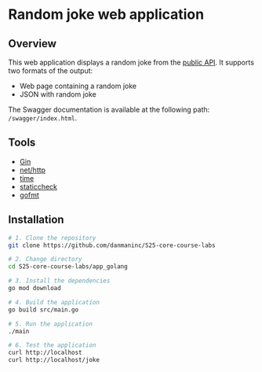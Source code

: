 # Random joke web application

## Overview

This web application displays a random joke from the [public API](https://jokeapi.dev/). It supports two formats of the output:

- Web page containing a random joke
- JSON with random joke

The Swagger documentation is available at the following path: `/swagger/index.html`.

## Tools

- [Gin](https://github.com/gin-gonic/gin)
- [net/http](https://pkg.go.dev/net/http)
- [time](https://pkg.go.dev/time)
- [staticcheck](https://staticcheck.dev/)
- [gofmt](https://pkg.go.dev/cmd/gofmt)

## Installation

```bash
# 1. Clone the repository
git clone https://github.com/danmaninc/S25-core-course-labs

# 2. Change directory
cd S25-core-course-labs/app_golang

# 3. Install the dependencies
go mod download

# 4. Build the application
go build src/main.go

# 5. Run the application
./main

# 6. Test the application
curl http://localhost
curl http://localhost/joke
```
